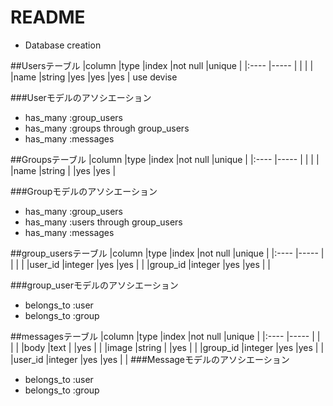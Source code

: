 # README

* Database creation

##Usersテーブル
|column               |type    |index         |not null         |unique   |
|:----                |-----   |              |                 |         |
|name                 |string  |yes           |yes              |yes      |
use devise

###Userモデルのアソシエーション
+ has_many   :group_users
+ has_many   :groups through group_users
+ has_many   :messages


##Groupsテーブル
|column               |type    |index         |not null         |unique   |
|:----                |-----   |              |                 |         |
|name                 |string  |              |yes              |yes      |


###Groupモデルのアソシエーション
+ has_many   :group_users
+ has_many   :users through group_users
+ has_many   :messages


##group_usersテーブル
|column               |type    |index         |not null         |unique   |
|:----                |-----   |              |                 |         |
|user_id              |integer |yes           |yes              |         |
|group_id             |integer |yes           |yes              |         |

###group_userモデルのアソシエーション
+ belongs_to :user
+ belongs_to :group


##messagesテーブル
|column               |type    |index         |not null         |unique   |
|:----                |-----   |              |                 |         |
|body                 |text    |              |yes              |         |
|image                |string  |              |yes              |         |
|group_id             |integer |yes           |yes              |         |
|user_id              |integer |yes           |yes              |         |
###Messageモデルのアソシエーション
+ belongs_to :user
+ belongs_to :group
